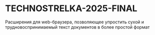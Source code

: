 # TECHNOSTRELKA-2025-FINAL
Расширения для web-браузера, позволяющее упростить сухой и трудновоспринимаемый текст документов в более простой формат


